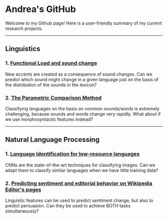 # Andrea's GitHub

Welcome to my Github page! Here is a user-friendly summary of my current research projects.

***

## Linguistics

### 1. [Functional Load and sound change](http://andreaceolin.eu/PWPL2020.pdf)
New accents are created as a consequence of sound changes. Can we predict which sound might change in a given language just on the basis of the distribution of the sounds in the lexicon?

### 2. [The Parametric Comparison Method](https://www.frontiersin.org/articles/10.3389/fpsyg.2020.488871/full)
Classifying languages on the basis on common sounds/words is extremely challenging, because sounds and words change very rapidly. What about if we use morphosyntactic features instead?


***

## Natural Language Processing

### 1. [Language Identification for low-resource languages](https://aclanthology.org/2021.vardial-1.12/)
CNNs are the state-of-the-art techniques for classifying images. Can we adapt them to classify similar languages when we have little training data?

### 2. [Predicting sentiment and editorial behavior on Wikipedia Editor's pages](http://andreaceolin.eu/WikiTalkEdit_naacl.pdf)
Linguistic features can be used to predict sentiment change, but also to predict persuasion. Can they be used to achieve BOTH tasks simultaneously?
